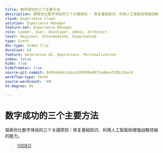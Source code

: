 ```yaml
---
title: 数字成功的三个主要方法
description: 探索优化数字体验的三个关键原则 — 修复基础知识、利用人工智能和增强战略领袖的能力。
cloud: Experience Cloud
solution: Experience Manager
feature-set: Experience Manager
role: Leader, User, Developer, Admin, Architect
level: Beginner, Intermediate, Experienced
type: Event
doc-type: Video Clip
duration: 64
feature: Generative AI, Operations, Personalization
index: false
hide: true
hidefromtoc: true
source-git-commit: 0d93dab6ccdae1420589a00f3a46eef10bc16ec8
workflow-type: tm+mt
source-wordcount: '48'
ht-degree: 0%

---
```



# 数字成功的三个主要方法

探索优化数字体验的三个关键原则：修复基础知识、利用人工智能和增强战略领袖的能力。

>[!VIDEO](https://video.tv.adobe.com/v/3462052/?learn=on&enablevpops&captions=chi_hans)

